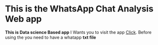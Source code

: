 # This is the WhatsApp Chat Analysis Web app
**This is Data science Based app** 
I Wants you to visit the app [Click](https://narayan43-whatsappchat-analysis-app-uyc1we.streamlitapp.com/).
Before using the you need to have a whatapp **txt file**

